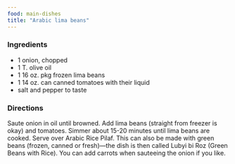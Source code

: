 ```yaml
---
food: main-dishes
title: "Arabic lima beans"
---
```


### Ingredients

- 1 onion, chopped
- 1 T. olive oil
- 1 16 oz. pkg frozen lima beans
- 1 14 oz. can canned tomatoes with their liquid
- salt and pepper to taste

### Directions

Saute onion in oil until browned. Add lima beans (straight from freezer is okay) and tomatoes. Simmer about 15-20 minutes until lima beans are cooked. Serve over Arabic Rice Pilaf. This can also be made with green beans (frozen, canned or fresh)—the dish is then called Lubyi bi Roz (Green Beans with Rice). You can add carrots when sauteeing the onion if you like.
